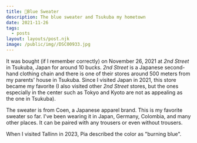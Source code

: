 ```yaml
---
title: 💙Blue Sweater
description: The blue sweater and Tsukuba my hometown
date: 2021-11-26
tags:
  - posts
layout: layouts/post.njk
image: /public/img//DSC00933.jpg
---
```


It was bought (if I remember correctly) on November 26, 2021 at *2nd Street* in Tsukuba, Japan for around 10 bucks. *2nd Street* is a Japanese second-hand clothing chain and there is one of their stores around 500 meters from my parents' house in Tsukuba. Since I visited Japan in 2021, this store became my favorite (I also visited other *2nd Street* stores, but the ones especially in the center such as Tokyo and Kyoto are not as appealing as the one in Tsukuba).

The sweater is from Coen, a Japanese apparel brand. This is my favorite sweater so far. I've been wearing it in Japan, Germany, Colombia, and many other places. It can be paired with any trousers or even without trousers.

When I visited Tallinn in 2023, Pia described the color as "burning blue".